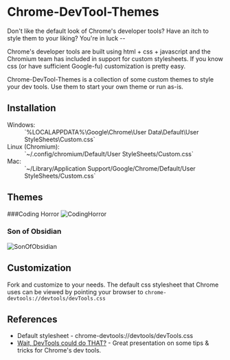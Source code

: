# Chrome-DevTool-Themes

Don't like the default look of Chrome's developer tools?  Have an itch to style them to your liking?  You're in luck --

Chrome's developer tools are built using html + css + javascript and the Chromium team has included in support for custom stylesheets.  If
you know css (or have sufficient Google-fu) customization is pretty easy.

Chrome-DevTool-Themes is a collection of some custom themes to style your dev tools.  Use them to start your own theme
or run as-is.

## Installation
<dl>
<dt>Windows:</dt>
<dd>`%LOCALAPPDATA%\Google\Chrome\User Data\Default\User StyleSheets\Custom.css`</dd>

<dt>Linux (Chromium):</dt>
<dd>`~/.config/chromium/Default/User StyleSheets/Custom.css`</dd>

<dt>Mac:</dt>
<dd>`~/Library/Application Support/Google/Chrome/Default/User StyleSheets/Custom.css`</dd>
<dl>

## Themes
###Coding Horror
![CodingHorror](https://raw.github.com/Disgone/Chrome-DevTool-Themes/master/screenshots/coding-horror.png)

### Son of Obsidian
![SonOfObsidian](https://raw.github.com/Disgone/Chrome-DevTool-Themes/master/screenshots/son-of-obsidian.png)

## Customization
Fork and customize to your needs.  The default css stylesheet that Chrome uses can be viewed by pointing your browser to `chrome-devtools://devtools/devTools.css`

## References
* Default stylesheet - chrome-devtools://devtools/devTools.css
* [Wait, DevTools could do THAT?][1] - Great presentation on some tips & tricks for Chrome's dev tools.

[1]: http://bit.ly/RipkeL